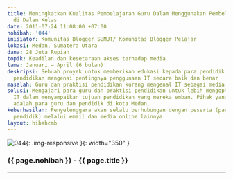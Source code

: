 ```yaml
---
title: Meningkatkan Kualitas Pembelajaran Guru Dalam Menggunakan Pembelajaran ICT
  di Dalam Kelas
date: 2011-07-24 11:08:00 +07:00
nohibah: '044'
inisiator: Komunitas Blogger SUMUT/ Komunitas Blogger Pelajar
lokasi: Medan, Sumatera Utara
dana: 28 Juta Rupiah
topik: Keadilan dan kesetaraan akses terhadap media
lama: Januari – April (6 bulan)
deskripsi: Sebuah proyek untuk memberikan edukasi kepada para pendidik dan praktisi
  pendidikan mengenai pentingnya penggunaan IT secara baik dan benar
masalah: Guru dan praktisi pendidikan kurang mengenal IT sebagai media pembelajaran
solusi: Mengajari para guru dan praktisi pendidikan untuk lebih mengoptimalkan penggunaan
  IT dalam menyampaikan tujuan pendidikan yang mereka emban. Pihak yang akan diuntungkan
  adalah para guru dan pendidik di kota Medan.
keberhasilan: Penyelenggara akan selalu berhubungan dengan peserta (para guru dan
  pendidik) melalui email dan media online lainnya.
layout: hibahcmb
---
```


![044](/static/img/hibahcmb/044.png){: .img-responsive }{: width="350" }

### {{ page.nohibah }} - {{ page.title }}

---
